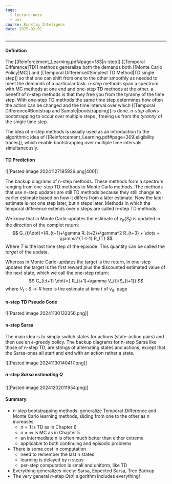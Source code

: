 ```yaml
---
tags:
  - lecture-note
  - uni
course: Kunstig Inteligens
date: 2025-02-01
---
```

--- 
#### Definition
The [[Reinforcement_Learning.pdf#page=163|n-step]] [[Temporal Difference|TD]] methods generalize both the demands both [[Monte Carlo Policy|MC]] and [[Temporal Difference#Simplest TD Method|TD single step]] so that one can shift from one to the other smoothly as needed to meet the demands of a particular task. 
*n-step* methods span a spectrum with MC methods at one end and one-step TD methods at the other.
a benefit of n-step methods is that they free you from the tyranny of the time step. With one-step TD methods the same time step determines how often the action can be changed and the time interval over which [[Temporal Difference#Bootstrap and Sample|bootstrapping]] is done. 
*n-step* allows bootstrapping to occur over multiple steps , freeing us from the *tyranny* of the single time step.

The idea of n-step methods is usually used as an introduction to the algorithmic idea of [[Reinforcement_Learning.pdf#page=309|eligibility traces]], which enable bootstrapping over multiple time intervals simultaneously. 

#### TD Prediction

![[Pasted image 20241127185926.png|400]]

The backup diagrams of n-step methods. These methods form a spectrum ranging from one-step TD methods to Monte Carlo methods.
The methods that use n-step updates are still TD methods because they still change an earlier estimate based on how it differs from a later estimate. Now the later estimate is not one step later, but n steps later. Methods in which the temporal difference extends over n steps are called n-step TD methods.

We know that in Monte Carlo-updates the estimate of $v_{\pi}(S_{t})$ is updated in the direction of the complet return:
$$
G_{t}\dot{=}R_{t+1}+\gamma R_{t+2}+\gamma^2 R_{t+3} + \dots + \gamma^{T-t-1} R_{T}
$$
Where $T$ is the last time step of the episode. This quantity can be called the *target* of the update. 

Whereas in Monte Carlo-updates the target is the return, in one-step updates the target is the first reward plus the discounted estimated value of the next state, which we call the one-step return:
$$
G_{t:t+1} \dot{=} R_{t+1}+\gamma V_{t}(S_{t+1})
$$
where $V_{t}:S \rightarrow R$ here is the estimate at time $t$ of $v_{\pi}$.
page

#### n-step TD Pseudo Code

![[Pasted image 20241130133356.png]]

#### n-step Sarsa
The main idea is to simply switch states for actions (state–action pairs) and then use an $\epsilon$-greedy policy.
The backup diagrams for n-step Sarsa like those of n-step TD, are strings of alternating states and actions, except that the Sarsa-ones all start and end with an action rather a state.

![[Pasted image 20241130140417.png]]

##### n-step Sarsa estimating Q

![[Pasted image 20241202011954.png]]

#### Summary
* n-step bootstrapping methods: generalize Temporal-Difference and Monte Carlo learning methods, sliding from one to the other as n increases
	* $n=1$ is TD as in Chapter 6
	* $n=\infty$ is MC as in Chapter 5
	* an intermediate n is often much better than either extreme
	* applicable to both continuing and episodic problems
* There is some cost in computation
	* need to remember the last n states
	* learning is delayed by n steps
	* per-step computation is small and uniform, like TD
* Everything generalizes nicely: Sarsa, Expected Sarsa, Tree Backup
* The very general $n\text{-step}$ $Q(\sigma)$ algorithm includes everything!
